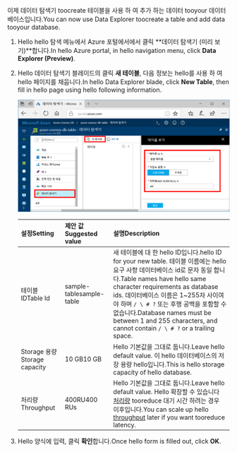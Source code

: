 <span data-ttu-id="50da7-101">이제 데이터 탐색기 toocreate 테이블을 사용 하 여 추가 하는 데이터 tooyour 데이터베이스입니다.</span><span class="sxs-lookup"><span data-stu-id="50da7-101">You can now use Data Explorer toocreate a table and add data tooyour database.</span></span> 

1. <span data-ttu-id="50da7-102">Hello hello 탐색 메뉴에서 Azure 포털에서에서 클릭 **데이터 탐색기 (미리 보기)**합니다.</span><span class="sxs-lookup"><span data-stu-id="50da7-102">In hello Azure portal, in hello navigation menu, click **Data Explorer (Preview)**.</span></span> 
2. <span data-ttu-id="50da7-103">Hello 데이터 탐색기 블레이드의 클릭 **새 테이블**, 다음 정보는 hello를 사용 하 여 hello 페이지를 채웁니다.</span><span class="sxs-lookup"><span data-stu-id="50da7-103">In hello Data Explorer blade, click **New Table**, then fill in hello page using hello following information.</span></span>

    ![Hello Azure 포털에서에서 데이터 탐색기](./media/cosmos-db-create-table/azure-cosmosdb-data-explorer.png)

    <span data-ttu-id="50da7-105">설정</span><span class="sxs-lookup"><span data-stu-id="50da7-105">Setting</span></span>|<span data-ttu-id="50da7-106">제안 값</span><span class="sxs-lookup"><span data-stu-id="50da7-106">Suggested value</span></span>|<span data-ttu-id="50da7-107">설명</span><span class="sxs-lookup"><span data-stu-id="50da7-107">Description</span></span>
    ---|---|---
    <span data-ttu-id="50da7-108">테이블 ID</span><span class="sxs-lookup"><span data-stu-id="50da7-108">Table Id</span></span>|<span data-ttu-id="50da7-109">sample-table</span><span class="sxs-lookup"><span data-stu-id="50da7-109">sample-table</span></span>|<span data-ttu-id="50da7-110">새 테이블에 대 한 hello ID입니다.</span><span class="sxs-lookup"><span data-stu-id="50da7-110">hello ID for your new table.</span></span> <span data-ttu-id="50da7-111">테이블 이름에는 hello 요구 사항 데이터베이스 id로 문자 동일 합니다.</span><span class="sxs-lookup"><span data-stu-id="50da7-111">Table names have hello same character requirements as database ids.</span></span> <span data-ttu-id="50da7-112">데이터베이스 이름은 1~255자 사이여야 하며 `/ \ # ?` 또는 후행 공백을 포함할 수 없습니다.</span><span class="sxs-lookup"><span data-stu-id="50da7-112">Database names must be between 1 and 255 characters, and cannot contain `/ \ # ?` or a trailing space.</span></span>
    <span data-ttu-id="50da7-113">Storage 용량</span><span class="sxs-lookup"><span data-stu-id="50da7-113">Storage capacity</span></span>| <span data-ttu-id="50da7-114">10 GB</span><span class="sxs-lookup"><span data-stu-id="50da7-114">10 GB</span></span>|<span data-ttu-id="50da7-115">Hello 기본값을 그대로 둡니다.</span><span class="sxs-lookup"><span data-stu-id="50da7-115">Leave hello default value.</span></span> <span data-ttu-id="50da7-116">이 hello 데이터베이스의 저장 용량 hello입니다.</span><span class="sxs-lookup"><span data-stu-id="50da7-116">This is hello storage capacity of hello database.</span></span>
    <span data-ttu-id="50da7-117">처리량</span><span class="sxs-lookup"><span data-stu-id="50da7-117">Throughput</span></span>|<span data-ttu-id="50da7-118">400RU</span><span class="sxs-lookup"><span data-stu-id="50da7-118">400 RUs</span></span>|<span data-ttu-id="50da7-119">Hello 기본값을 그대로 둡니다.</span><span class="sxs-lookup"><span data-stu-id="50da7-119">Leave hello default value.</span></span> <span data-ttu-id="50da7-120">Hello 확장할 수 있습니다 [처리량](../articles/cosmos-db/request-units.md) tooreduce 대기 시간 하려는 경우 이후입니다.</span><span class="sxs-lookup"><span data-stu-id="50da7-120">You can scale up hello [throughput](../articles/cosmos-db/request-units.md) later if you want tooreduce latency.</span></span>

3. <span data-ttu-id="50da7-121">Hello 양식에 입력, 클릭 **확인**합니다.</span><span class="sxs-lookup"><span data-stu-id="50da7-121">Once hello form is filled out, click **OK**.</span></span>
